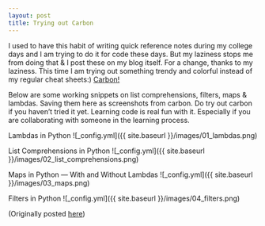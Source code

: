 ```yaml
---
layout: post
title: Trying out Carbon 
---
```

I used to have this habit of writing quick reference notes during my college days and I am trying to do it for code these days. But my laziness stops me from doing that & I post these on my blog itself. For a change, thanks to my laziness. This time I am trying out something trendy and colorful instead of my regular cheat sheets:) [Carbon!](https://carbon.now.sh/) 

Below are some working snippets on list comprehensions, filters, maps & lambdas. Saving them here as screenshots from carbon. 
Do try out carbon if you haven’t tried it yet. Learning code is real fun with it. Especially if you are collaborating with someone in the learning process.

Lambdas in Python
 ![_config.yml]({{ site.baseurl }}/images/01_lambdas.png)

List Comprehensions in Python
![_config.yml]({{ site.baseurl }}/images/02_list_comprehensions.png)

Maps in Python — With and Without Lambdas
![_config.yml]({{ site.baseurl }}/images/03_maps.png)

Filters in Python
![_config.yml]({{ site.baseurl }}/images/04_filters.png)


(Originally posted [here](https://medium.com/@pyarisingh/carbon-a-cute-little-software-e8e9a155955f))

